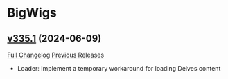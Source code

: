 # BigWigs

## [v335.1](https://github.com/BigWigsMods/BigWigs/tree/v335.1) (2024-06-09)
[Full Changelog](https://github.com/BigWigsMods/BigWigs/compare/v335...v335.1) [Previous Releases](https://github.com/BigWigsMods/BigWigs/releases)

- Loader: Implement a temporary workaround for loading Delves content  
